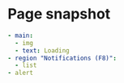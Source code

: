 # Page snapshot

```yaml
- main:
  - img
  - text: Loading
- region "Notifications (F8)":
  - list
- alert
```